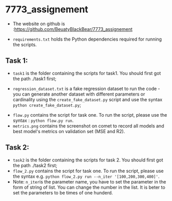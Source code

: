 # 7773_assignement
- The website on github is :https://github.com/BeuatyBlackBear/7773_assignement
* `requirements.txt` holds the Python dependencies required for running the scripts.
## Task 1:
* `task1` is the folder containing the scripts for task1. You should first got the path ./task1 first;
- `regression_dataset.txt` is a fake regression dataset to run the code - you can generate another dataset with different parameters or cardinality using the `create_fake_dataset.py` script and use the syntax `python create_fake_dataset.py`;
* `flow.py` contains the script for task one. To run the script, please use the syntax : `python flow.py run`.
*  `metrics.png` contains the screenshot on comet to record all models and  best model's metrics on validation set (MSE and R2).

## Task 2:
* `task2` is the folder containing the scripts for task 2. You should first got the path ./task2 first;
* `flow_2.py` contains the script for task one. To run the script, please use the syntax e.g.  `python flow_2.py run --n_iter '[100,200,300,400]'`.
* Note: `n_iter`is the parameter name, you have to set the parameter in the form of string of list. You can change the number in the list. It is beter to set the parameters to be times of one hunderd.






